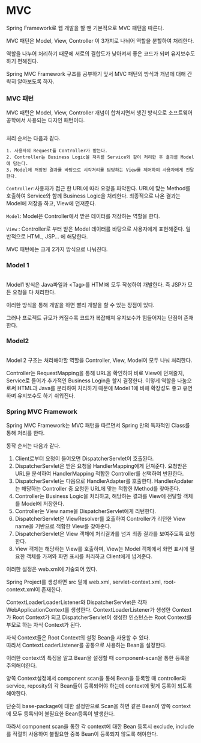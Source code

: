 # MVC

Spring Framework로 웹 개발을 할 땐 기본적으로 MVC 패턴을 따른다.

MVC 패턴은 Model, View, Controller 이 3가지로 나뉘어 역할을 분할하여 처리한다.

역할을 나누어 처리하기 때문에 서로의 결합도가 낮아져서 좋은 코드가 되며 유지보수도 하기 편해진다.

Spring MVC Framework 구조를 공부하기 앞서 MVC 패턴의 방식과 개념에 대해 간략히 알아보도록 하자.

### MVC 패턴

MVC 패턴은 Model, View, Controller 개념이 합쳐지면서 생긴 방식으로 소프트웨어 공학에서 사용되는 디자인 패턴이다.

<figure><img src="https://blog.kakaocdn.net/dn/ynM2n/btqyD8jSH6R/YVJGZvslTOrzARChhfTxp1/img.png" alt=""><figcaption></figcaption></figure>

처리 순서는 다음과 같다.

```
1. 사용자의 Request를 Controller가 받는다.
2. Controller는 Business Logic을 처리를 Service와 같이 처리한 후 결과를 Model에 담는다.
3. Model에 저장된 결과를 바탕으로 시각처리를 담당하는 View를 제어하여 사용자에게 전달한다.
```

`Controller`:사용자가 접근 한 URL에 따라 요청을 파악한다. URL에 맞는 Method를 호출하여 Service와 함께 Business Logic을 처리한다. 최종적으로 나온 결과는 Model에 저장을 하고, View에 던져준다.

`Model`: Model은 Controller에서 받은 데이터를 저장하는 역할을 한다.

`View` : Controller로 부터 받은 Model 데이터를 바탕으로 사용자에게 표현해준다. 일반적으로 HTML, JSP... 에 해당한다.

MVC 패턴에는 크게 2가지 방식으로 나눠진다.

### Model 1

<figure><img src="https://blog.kakaocdn.net/dn/bPSoZU/btqyDCFxtTo/dKlnKPqIz6NRn3wydUUgvK/img.png" alt=""><figcaption></figcaption></figure>

Model1 방식은 Java파일과 \<Tag>를 HTMl에 모두 작성하여 개발한다. 즉 JSP가 모든 요청을 다 처리한다.

이러한 방식을 통해 개발을 하면 빨리 개발을 할 수 있는 장점이 있다.

그러나 프로젝트 규모가 커질수록 코드가 복잡해져 유지보수가 힘들어지는 단점이 존재한다.

### Model2

<figure><img src="https://blog.kakaocdn.net/dn/blPTBS/btqyBzvIQhg/bAYZmdxgD7mUGCnYiKlku0/img.png" alt=""><figcaption></figcaption></figure>

Model 2 구조는 처리해야할 역할을 Controller, View, Model이 모두 나눠 처리한다.

Controller는 RequestMapping을 통해 URL을 확인하여 바로 View에 던져줄지, Service로 들어가 추가적인 Business Login을 할지 결정한다. 이렇게 역할을 나눔으로써 HTML과 Java를 분리하여 처리하기 때문에 Model 1에 비해 확장성도 좋고 유연하며 유지보수도 하기 쉬워진다.

### Spring MVC Framework

Spring MVC Framework는 MVC 패턴을 따르면서 Spring 만의 독자적인 Class를 통해 처리를 한다.

동작 순서는 다음과 같다.

1. Client로부터 요청이 들어오면 DispatcherServlet이 호출된다.
2. DispatcherServlet은 받은 요청을 HandlerMapping에게 던져준다. 요청받은 URL을 분석하여 HandlerMapping 적합한 Controller를 선택하여 반환한다.
3. DispatcherServlet는 다음으로 HandlerAdapter를 호출한다. HandlerApdater는 해당하는 Controller 중 요청한 URL에 맞는 적합한 Method를 찾아준다.
4. Controller는 Business Logic을 처리하고, 해당하는 결과를 View에 전달할 객체를 Model에 저장한다.
5. Controller는 View name을 DispatcherServlet에게 리턴한다.
6. DispatcherServlet은 ViewResolver를 호출하여 Controller가 리턴한 View name을 기반으로 적합한 View를 찾아준다.
7. DispatcherServlet은 View 객체에 처리결과를 넘겨 최종 결과를 보여주도록 요청한다.
8. View 객체는 해당하는 View를 호출하며, View는 Model 객체에서 화면 표시에 필요한 객체를 가져와 화면 표시를 처리하고 Client에게 넘겨준다.

이러한 설정은 web.xml에 기술되어 있다.

Spring Project를 생성하면 src 밑에 web.xml, servlet-context.xml, root-context.xml이 존재한다.

ContextLoaderLoaderListener와 DispatcherServlet은 각자 WebApplicationContext를 생성한다. ContextLoaderListener가 생성한 Context가 Root Context가 되고 DispatcherServlet이 생성한 인스턴스는 Root Context를 부모로 하는 자식 Context가 된다.

자식 Context들은 Root Context의 설정 Bean을 사용할 수 있다.\
따라서 ContextLoaderListener를 공통으로 사용하는 Bean을 설정한다.

이러한 context의 특징을 알고 Bean을 설정할 때 component-scan을 통한 등록을 주의해야한다.

양쪽 Context설정에서 component scan을 통해 Bean을 등록할 때 controller와 service, reposity의 각 Bean들이 등록되어야 하는데 context에 맞게 등록이 되도록 해야한다.

단순히 base-package에 대한 설정만으로 Scan을 하면 같은 Bean이 양쪽 context에 모두 등록되어 불필요한 Bean등록이 발생한다.

따라서 component scan을 통한 각 context에 대한 Bean 등록시 exclude, include를 적절히 사용하여 불필요한 중복 Bean이 등록되지 않도록 해야한다.

<figure><img src="https://blog.kakaocdn.net/dn/z4j6X/btqyBzWRGmf/KckWH9keSUSUOXXywOanMK/img.png" alt=""><figcaption></figcaption></figure>

